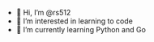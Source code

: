 - 👋 Hi, I’m @rs512
- 👀 I’m interested in learning to code
- 🌱 I’m currently learning Python and Go


<!---
rs512/rs512 is a ✨ special ✨ repository because its `README.md` (this file) appears on your GitHub profile.
You can click the Preview link to take a look at your changes.
--->
